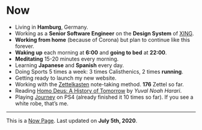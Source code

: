<SEO title="Now" pathname="/now/" />

# Now

- Living in **Hamburg**, Germany.
- Working as a **Senior Software Engineer** on the **Design System** of [XING](https://www.xing.com/).
- **Working from home** (because of Corona) but plan to continue like this forever.
- **Waking up** each morning at **6:00** and **going to bed** at **22:00**.
- **Meditating** 15-20 minutes every morning.
- Learning **Japanese** and **Spanish** every day.
- Doing Sports 5 times a week: 3 times <TextLink to="/calisthenics/">Calisthenics</TextLink>, 2 times **running**.
- Getting ready to launch my new website.
- Working with the [Zettelkasten](https://zettelkasten.de/) note-taking method. **176** Zettel so far.
- Reading [Homo Deus: A History of Tomorrow](https://www.goodreads.com/) by _Yuval Noah Harari_.
- Playing [Journey](https://thatgamecompany.com/journey/) on PS4 (already finished it 10 times so far). If you see a white robe, that’s me.

---

This is a [Now Page](https://nownownow.com/). Last updated on **July 5th, 2020**.
